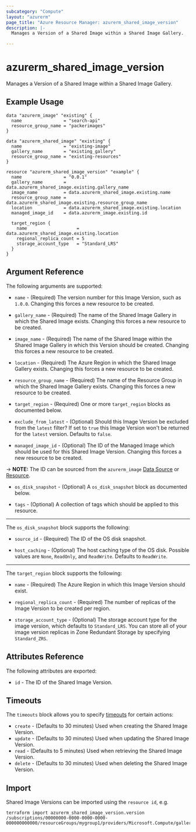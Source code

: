 ```yaml
---
subcategory: "Compute"
layout: "azurerm"
page_title: "Azure Resource Manager: azurerm_shared_image_version"
description: |-
  Manages a Version of a Shared Image within a Shared Image Gallery.

---
```


# azurerm_shared_image_version

Manages a Version of a Shared Image within a Shared Image Gallery.

## Example Usage

```hcl
data "azurerm_image" "existing" {
  name                = "search-api"
  resource_group_name = "packerimages"
}

data "azurerm_shared_image" "existing" {
  name                = "existing-image"
  gallery_name        = "existing_gallery"
  resource_group_name = "existing-resources"
}

resource "azurerm_shared_image_version" "example" {
  name                = "0.0.1"
  gallery_name        = data.azurerm_shared_image.existing.gallery_name
  image_name          = data.azurerm_shared_image.existing.name
  resource_group_name = data.azurerm_shared_image.existing.resource_group_name
  location            = data.azurerm_shared_image.existing.location
  managed_image_id    = data.azurerm_image.existing.id

  target_region {
    name                   = data.azurerm_shared_image.existing.location
    regional_replica_count = 5
    storage_account_type   = "Standard_LRS"
  }
}
```

## Argument Reference

The following arguments are supported:

* `name` - (Required) The version number for this Image Version, such as `1.0.0`. Changing this forces a new resource to be created.

* `gallery_name` - (Required) The name of the Shared Image Gallery in which the Shared Image exists. Changing this forces a new resource to be created.

* `image_name` - (Required) The name of the Shared Image within the Shared Image Gallery in which this Version should be created. Changing this forces a new resource to be created.

* `location` - (Required) The Azure Region in which the Shared Image Gallery exists. Changing this forces a new resource to be created.

* `resource_group_name` - (Required) The name of the Resource Group in which the Shared Image Gallery exists. Changing this forces a new resource to be created.

* `target_region` - (Required) One or more `target_region` blocks as documented below.

* `exclude_from_latest` - (Optional) Should this Image Version be excluded from the `latest` filter? If set to `true` this Image Version won't be returned for the `latest` version. Defaults to `false`.

* `managed_image_id` - (Optional) The ID of the Managed Image which should be used for this Shared Image Version. Changing this forces a new resource to be created.

-> **NOTE:** The ID can be sourced from the `azurerm_image` [Data Source](https://www.terraform.io/docs/providers/azurerm/d/image.html) or [Resource](https://www.terraform.io/docs/providers/azurerm/r/image.html).

* `os_disk_snapshot` - (Optional) A `os_disk_snapshot` block as documented below.

* `tags` - (Optional) A collection of tags which should be applied to this resource.

---

The `os_disk_snapshot` block supports the following:

* `source_id` - (Required) The ID of the OS disk snapshot.

* `host_caching` - (Optional) The host caching type of the OS disk. Possible values are `None`, `ReadOnly`, and `ReadWrite`. Defaults to `ReadWrite`.

---

The `target_region` block supports the following:

* `name` - (Required) The Azure Region in which this Image Version should exist.

* `regional_replica_count` - (Required) The number of replicas of the Image Version to be created per region.

* `storage_account_type` - (Optional) The storage account type for the image version, which defaults to `Standard_LRS`. You can store all of your image version replicas in Zone Redundant Storage by specifying `Standard_ZRS`.

## Attributes Reference

The following attributes are exported:

* `id` - The ID of the Shared Image Version.

## Timeouts

The `timeouts` block allows you to specify [timeouts](https://www.terraform.io/docs/configuration/resources.html#timeouts) for certain actions:

* `create` - (Defaults to 30 minutes) Used when creating the Shared Image Version.
* `update` - (Defaults to 30 minutes) Used when updating the Shared Image Version.
* `read` - (Defaults to 5 minutes) Used when retrieving the Shared Image Version.
* `delete` - (Defaults to 30 minutes) Used when deleting the Shared Image Version.

## Import

Shared Image Versions can be imported using the `resource id`, e.g.

```shell
terraform import azurerm_shared_image_version.version /subscriptions/00000000-0000-0000-0000-000000000000/resourceGroups/mygroup1/providers/Microsoft.Compute/galleries/gallery1/images/image1/versions/1.2.3
```
